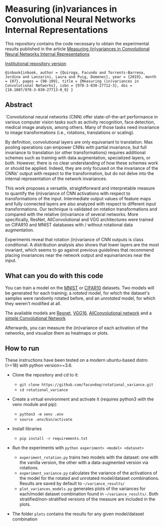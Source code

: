 # Measuring (in)variances in Convolutional Neural Networks Internal Representations



This repository contains the code necessary to obtain the experimental results published in the article [Measuring (in)variances in Convolutional Neural Networks Internal Representations](https://link.springer.com/chapter/10.1007/978-3-030-27713-0_9) 

[Institutional repository version](http://sedici.unlp.edu.ar/handle/10915/80387)

`@inbook{inbook,
author = {Quiroga, Facundo and Torrents-Barrena, Jordina and Lanzarini, Laura and Puig, Domenec},
year = {2019},
month = {07},
pages = {98-109},
title = {Measuring (in)variances in Convolutional Networks},
isbn = {978-3-030-27712-3},
doi = {10.1007/978-3-030-27713-0_9}
}`

## Abstract
`Convolutional neural networks (CNN) offer state-of-the-art performance in various computer vision tasks such as activity recognition, face detection, medical image analysis, among others. Many of those tasks need invariance to image transformations (i.e., rotations, translations or scaling). 

By definition, convolutional layers are only equivariant to translation. Max pooling operations can empower CNNs with partial invariance, but full invariance to translation (or other transformations) requires additional schemes such as training with data augmentation, specialized layers, or both. However, there is no clear understanding of how these schemes work or should be applied. Indeed, they are only focused on the invariance of the CNNs' output with respect to the transformation, but do not delve into the internal representation of the network invariances. 

This work proposes a versatile, straightforward and interpretable measure to quantify the (in)variance of CNN activations with respect to transformations of the input. Intermediate output values of feature maps and fully connected layers are also analyzed with respect to different input transformations. Our technique is validated on rotation transformations and compared with the relative (in)variance of several networks. More specifically, ResNet, AllConvolutional and VGG architectures were trained on CIFAR10 and MNIST databases with / without rotational data augmentation. 

Experiments reveal that rotation (in)variance of CNN outputs is class conditional. A distribution analysis also shows that lower layers are the most invariant, which seems to go against previous guidelines that recommend placing invariances near the network output and equivariances near the input.
`

## What can you do with this code

You can train a model on the [MNIST](http://yann.lecun.com/exdb/mnist/) or [CIFAR10](https://www.cs.toronto.edu/~kriz/cifar.html) datasets. Two models will be generated for each training; a *rotated* model, for which the dataset's samples were randomly rotated before, and an *unrotated* model, for which they weren't modified at all.

The available models are [Resnet](), [VGG16](), [AllConvolutional network](https://arxiv.org/abs/1412.6806) and a [simple Convolutional Network](https://github.com/facundoq/rotational_invariance_data_augmentation/blob/master/pytorch/model/simple_conv.py)  

Afterwards, you can measure the (in)variance of each activation of the networks, and visualize them as heatmaps or plots. 

## How to run

These instructions have been tested on a modern ubuntu-based distro (>=18) with python version>=3.6.  

* Clone the repository and cd to it:
    * `git clone https://github.com/facundoq/rotational_variance.git`
    * `cd rotational_variance` 
* Create a virtual environment and activate it (requires python3 with the venv module and pip):
    * `python3 -m venv .env`
    * `source .env/bin/activate`
* Install libraries
    * `pip install -r requirements.txt`
    
* Run the experiments with `python experiment> <model> <dataset>`
    * `experiment_rotation.py` trains two models with the dataset: one with the vanilla version, the other with a data-augmented version via rotations.
    * `experiment_variance.py`  calculates the variance of the activations of the model for the rotated and unrotated model/dataset combinations. Results are saved by default to `~/variance_results/`
    * `plot_variances_models.py` generates plots of the variances for each/model dataset combination found in `~/variance_results/`. Both stratified/non-stratified versions of the measure are included in the plots. 
    
* The folder `plots` contains the results for any given model/dataset combination



